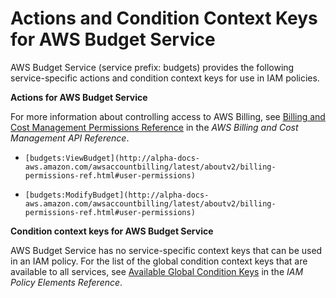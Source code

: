 # Actions and Condition Context Keys for AWS Budget Service<a name="list_budgets"></a>

AWS Budget Service \(service prefix: budgets\) provides the following service\-specific actions and condition context keys for use in IAM policies\.

**Actions for AWS Budget Service**

For more information about controlling access to AWS Billing, see [Billing and Cost Management Permissions Reference](http://alpha-docs-aws.amazon.com/awsaccountbilling/latest/aboutv2/billing-permissions-ref.html) in the *AWS Billing and Cost Management API Reference*\.

+ `[budgets:ViewBudget](http://alpha-docs-aws.amazon.com/awsaccountbilling/latest/aboutv2/billing-permissions-ref.html#user-permissions)`

+ `[budgets:ModifyBudget](http://alpha-docs-aws.amazon.com/awsaccountbilling/latest/aboutv2/billing-permissions-ref.html#user-permissions)`

**Condition context keys for AWS Budget Service**

AWS Budget Service has no service\-specific context keys that can be used in an IAM policy\. For the list of the global condition context keys that are available to all services, see [Available Global Condition Keys](reference_policies_condition-keys.md#AvailableKeys) in the *IAM Policy Elements Reference*\.